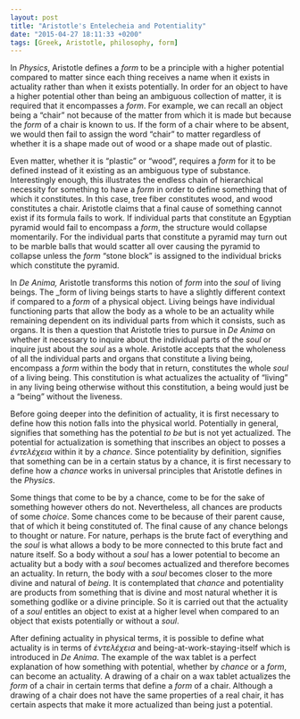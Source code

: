 ```yaml
---
layout: post
title: "Aristotle's Entelecheia and Potentiality"
date: "2015-04-27 18:11:33 +0200"
tags: [Greek, Aristotle, philosophy, form]
---
```


In _Physics_, Aristotle defines a _form_ to be a principle with a higher potential compared to matter since each thing receives a name when it exists in actuality rather than when it exists potentially. In order for an object to have a higher potential other than being an ambiguous collection of matter, it is required that it encompasses a _form_. For example, we can recall an object being a “chair” not because of the matter from which it is made but because the _form_ of a chair is known to us. If the form of a chair where to be absent, we would then fail to assign the word “chair” to matter regardless of whether it is a shape made out of wood or a shape made out of plastic.

Even matter, whether it is “plastic” or “wood”, requires a _form_ for it to be defined instead of it existing as an ambiguous type of substance. Interestingly enough, this illustrates the endless chain of hierarchical necessity for something to have a _form_ in order to define something that of which it constitutes. In this case, tree fiber constitutes wood, and wood constitutes a chair. Aristotle claims that a final cause of something cannot exist if its formula fails to work. If individual parts that constitute an Egyptian pyramid would fail to encompass a _form_, the structure would collapse momentarily. For the individual parts that constitute a pyramid may turn out to be marble balls that would scatter all over causing the pyramid to collapse unless the _form_ “stone block” is assigned to the individual bricks which constitute the pyramid.

In _De Anima,_ Aristotle transforms this notion of _form_ into the _soul_ of living beings. The _form of living beings starts to have a slightly different context if compared to a _form_ of a physical object. Living beings have individual functioning parts that allow the body as a whole to be an actuality while remaining dependent on its individual parts from which it consists, such as organs. It is then a question that Aristotle tries to pursue in _De Anima_ on whether it necessary to inquire about the individual parts of the _soul_ or inquire just about the _soul_ as a whole. Aristotle accepts that the wholeness of all the individual parts and organs that constitute a living being, encompass a _form_ within the body that in return, constitutes the whole _soul_ of a living being. This constitution is what actualizes the actuality of “living” in any living being otherwise without this constitution, a being would just be a “being” without the liveness.

Before going deeper into the definition of actuality, it is first necessary to define how this notion falls into the physical world. Potentially in general, signifies that something has the potential _to be_ but is not yet actualized. The potential for actualization is something that inscribes an object to posses a _ἐντελέχεια_ within it by a _chance_. Since potentiality by definition, signifies that something can be in a certain status by a chance, it is first necessary to define how a _chance_ works in universal principles that Aristotle defines in the _Physics_.

Some things that come to be by a chance, come to be for the sake of something however others do not. Nevertheless, all chances are products of some _choice_. Some chances come to be because of their parent cause, that of which it being constituted of. The final cause of any chance belongs to thought or nature. For nature, perhaps is the brute fact of everything and the _soul_ is what allows a body to be more connected to this brute fact and nature itself. So a body without a _soul_ has a lower potential to become an actuality but a body with a _soul_ becomes actualized and therefore becomes an actuality. In return, the body with a _soul_ becomes closer to the more divine and natural of _being_. It is contemplated that _chance_ and potentiality are products from something that is divine and most natural whether it is something godlike or a divine principle. So it is carried out that the actuality of a _soul_ entitles an object to exist at a higher level when compared to an object that exists potentially or without a _soul_.

After defining actuality in physical terms, it is possible to define what actuality is in terms of _ἐντελέχεια_ and being-at-work-staying-itself which is introduced in _De Anima_. The example of the wax tablet is a perfect explanation of how something with potential, whether by _chance_ or a _form_, can become an actuality. A drawing of a chair on a wax tablet actualizes the _form_ of a chair in certain terms that define a _form_ of a chair. Although a drawing of a chair does not have the same properties of a real chair, it has certain aspects that make it more actualized than being just a potential.
